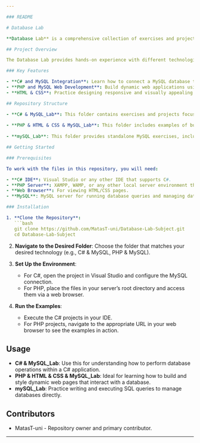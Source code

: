 ```yaml
---

### README

# Database Lab

**Database Lab** is a comprehensive collection of exercises and projects designed to help students and developers gain practical experience in database management and web development. This repository includes a variety of examples that utilize different technologies such as C#, PHP, HTML, CSS, and MySQL.

## Project Overview

The Database Lab provides hands-on experience with different technologies for managing databases and integrating them with web applications. The repository is organized into several folders, each focusing on a different aspect of database management and web development.

### Key Features

- **C# and MySQL Integration**: Learn how to connect a MySQL database to a C# application, perform CRUD operations, and manage data programmatically.
- **PHP and MySQL Web Development**: Build dynamic web applications using PHP, HTML, CSS, and MySQL. Understand how to interact with databases from a web environment.
- **HTML & CSS**: Practice designing responsive and visually appealing web interfaces using HTML and CSS.

## Repository Structure

- **C# & MySQL_Lab**: This folder contains exercises and projects focused on integrating C# with MySQL. It demonstrates how to perform database operations within a C# application.
  
- **PHP & HTML & CSS & MySQL_Lab**: This folder includes examples of building web applications using PHP, HTML, CSS, and MySQL. It covers topics like form handling, session management, and database interaction.
  
- **mySQL_Lab**: This folder provides standalone MySQL exercises, including database creation, table management, and running SQL queries.

## Getting Started

### Prerequisites

To work with the files in this repository, you will need:

- **C# IDE**: Visual Studio or any other IDE that supports C#.
- **PHP Server**: XAMPP, WAMP, or any other local server environment that supports PHP and MySQL.
- **Web Browser**: For viewing HTML/CSS pages.
- **MySQL**: MySQL server for running database queries and managing databases.

### Installation

1. **Clone the Repository**:
   ```bash
   git clone https://github.com/MatasT-uni/Database-Lab-Subject.git
   cd Database-Lab-Subject
   ```

2. **Navigate to the Desired Folder**:
   Choose the folder that matches your desired technology (e.g., C# & MySQL, PHP & MySQL).

3. **Set Up the Environment**:
   - For C#, open the project in Visual Studio and configure the MySQL connection.
   - For PHP, place the files in your server’s root directory and access them via a web browser.

4. **Run the Examples**:
   - Execute the C# projects in your IDE.
   - For PHP projects, navigate to the appropriate URL in your web browser to see the examples in action.

## Usage

- **C# & MySQL_Lab**: Use this for understanding how to perform database operations within a C# application.
- **PHP & HTML & CSS & MySQL_Lab**: Ideal for learning how to build and style dynamic web pages that interact with a database.
- **mySQL_Lab**: Practice writing and executing SQL queries to manage databases directly.

## Contributors

- MatasT-uni - Repository owner and primary contributor.

---
```

